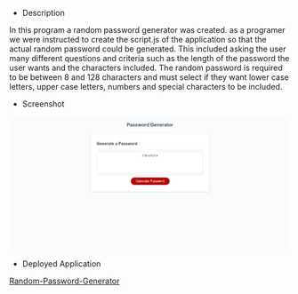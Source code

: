 * Description 

In this program a random password generator was created. as a programer we were instructed to create the script.js of the application so that the actual random password could be generated. This included asking the user many different questions and criteria such as the length of the password the user wants and the characters included. The random password is required to be between 8 and 128 characters and must select if they want lower case letters, upper case letters, numbers and special characters to be included.

* Screenshot 

![Screenshot](/Develop/assets/images/randomPasswordGenerator.PNG)

* Deployed Application 

[Random-Password-Generator](https://tmysterz.github.io/Random-Password-Generator/)